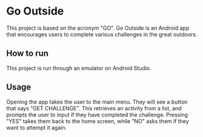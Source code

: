 # Go Outside

This project is based on the acronym "GO". Go Outside is an Android app that encourages users to complete various challenges in the great outdoors.

## How to run

This project is run through an emulator on Android Studio.

## Usage

Opening the app takes the user to the main menu. They will see a button that says "GET CHALLENGE". This retrieves an activity from a list, and prompts the user to input if they have completed the challenge. Pressing "YES" takes them back to the home screen, while "NO" asks them if they want to attempt it again.
